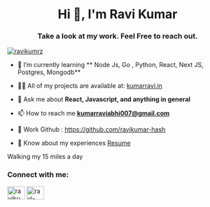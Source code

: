 <h1 align="center">Hi 👋, I'm Ravi Kumar</h1>
<h3 align="center">Take a look at my work. Feel Free to reach out.</h3>

<p align="left"> <a href="https://twitter.com/ravikumrz" target="blank"><img src="https://img.shields.io/twitter/follow/ravikumrz?logo=twitter&style=for-the-badge" alt="ravikumrz" /></a> </p>

- 🌱 I’m currently learning ** Node Js, Go , Python, React, Next JS, Postgres, Mongodb**

- 👨‍💻 All of my projects are available at:  <a href="https://kumarravi.in" target="_blank">kumarravi.in</a>

- 💬 Ask me about **React, Javascript, and anything in general**

- 📫 How to reach me **kumarraviabhi007@gmail.com**
- 💼 Work Github : https://github.com/ravikumar-hash

- 📄 Know about my experiences [Resume](https://drive.google.com/file/d/1E9kJ8RRuB6afkrCVvHKc3w172VXA09C2/view?usp=sharing)

Walking my 15 miles a day

<h3 align="left">Connect with me:</h3>
<p align="left">
<a href="https://twitter.com/ravikumrz" target="blank"><img align="center" src="https://raw.githubusercontent.com/rahuldkjain/github-profile-readme-generator/master/src/images/icons/Social/twitter.svg" alt="ravikumrz" height="30" width="40" /></a>
<a href="https://linkedin.com/in/ravi-kumaar" target="blank"><img align="center" src="https://raw.githubusercontent.com/rahuldkjain/github-profile-readme-generator/master/src/images/icons/Social/linked-in-alt.svg" alt="ravi-kumaar" height="30" width="40" /></a>

</p>





